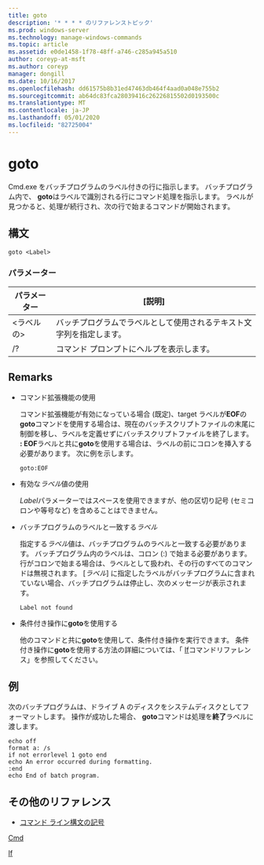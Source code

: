 ```yaml
---
title: goto
description: '* * * * のリファレンストピック'
ms.prod: windows-server
ms.technology: manage-windows-commands
ms.topic: article
ms.assetid: e0de1458-1f78-48ff-a746-c285a945a510
author: coreyp-at-msft
ms.author: coreyp
manager: dongill
ms.date: 10/16/2017
ms.openlocfilehash: dd61575b8b31ed47463db464f4aad0a048e755b2
ms.sourcegitcommit: ab64dc83fca28039416c26226815502d0193500c
ms.translationtype: MT
ms.contentlocale: ja-JP
ms.lasthandoff: 05/01/2020
ms.locfileid: "82725004"
---
```

# <a name="goto"></a>goto



Cmd.exe をバッチプログラムのラベル付きの行に指示します。 バッチプログラム内で、 **goto**はラベルで識別される行にコマンド処理を指示します。 ラベルが見つかると、処理が続行され、次の行で始まるコマンドが開始されます。



## <a name="syntax"></a>構文

```
goto <Label> 
```

### <a name="parameters"></a>パラメーター

|パラメーター|[説明]|
|---------|-----------|
|\<ラベルの>|バッチプログラムでラベルとして使用されるテキスト文字列を指定します。|
|/?|コマンド プロンプトにヘルプを表示します。|

## <a name="remarks"></a>Remarks

-   コマンド拡張機能の使用

    コマンド拡張機能が有効になっている場合 (既定)、target ラベルが**EOF**の**goto**コマンドを使用する場合は、現在のバッチスクリプトファイルの末尾に制御を移し、ラベルを定義せずにバッチスクリプトファイルを終了します。 **: EOF**ラベルと共に**goto**を使用する場合は、ラベルの前にコロンを挿入する必要があります。 次に例を示します。  
    ```
    goto:EOF
    ```  
-   有効な*ラベル*値の使用

    *Label*パラメーターではスペースを使用できますが、他の区切り記号 (セミコロンや等号など) を含めることはできません。
-   バッチプログラムのラベルと一致する*ラベル*

    指定する*ラベル*値は、バッチプログラムのラベルと一致する必要があります。 バッチプログラム内のラベルは、コロン (:) で始まる必要があります。 行がコロンで始まる場合は、ラベルとして扱われ、その行のすべてのコマンドは無視されます。 [*ラベル*] に指定したラベルがバッチプログラムに含まれていない場合、バッチプログラムは停止し、次のメッセージが表示されます。  
    ```
    Label not found
    ```  
-   条件付き操作に**goto**を使用する

    他のコマンドと共に**goto**を使用して、条件付き操作を実行できます。 条件付き操作に**goto**を使用する方法の詳細については、「 [If](if.md)コマンドリファレンス」を参照してください。

## <a name="examples"></a>例

次のバッチプログラムは、ドライブ A のディスクをシステムディスクとしてフォーマットします。 操作が成功した場合、 **goto**コマンドは処理を**終了**ラベルに渡します。
```
echo off
format a: /s
if not errorlevel 1 goto end
echo An error occurred during formatting.
:end
echo End of batch program. 
```

## <a name="additional-references"></a>その他のリファレンス

- [コマンド ライン構文の記号](command-line-syntax-key.md)

[Cmd](cmd.md)

[If](if.md)